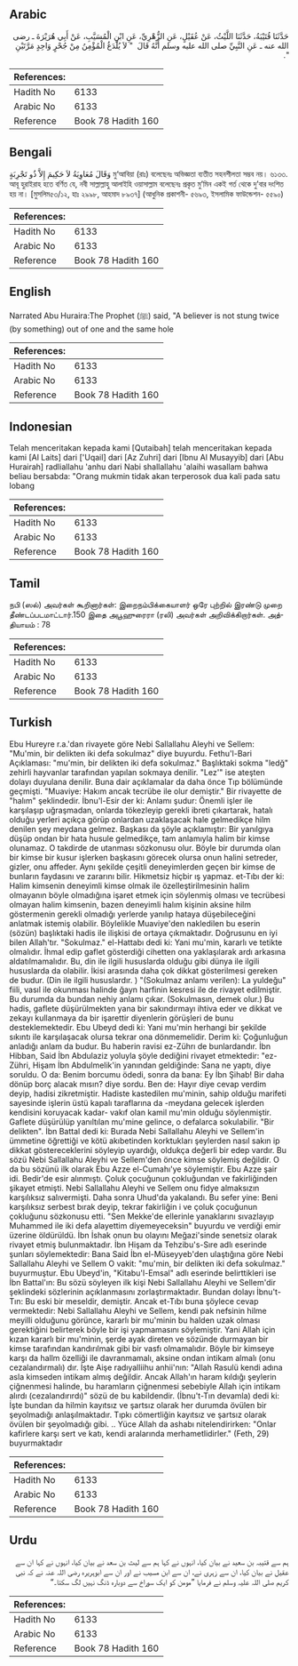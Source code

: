 ## Arabic


<div dir="rtl" lang="ar" style={{fontSize:'larger',backgroundColor:'#f8f9fa',padding:20}}>
حَدَّثَنَا قُتَيْبَةُ، حَدَّثَنَا اللَّيْثُ، عَنْ عُقَيْلٍ، عَنِ الزُّهْرِيِّ، عَنِ ابْنِ الْمُسَيَّبِ، عَنْ أَبِي هُرَيْرَةَ ـ رضى الله عنه ـ عَنِ النَّبِيِّ صلى الله عليه وسلم أَنَّهُ قَالَ ‏ "‏ لاَ يُلْدَغُ الْمُؤْمِنُ مِنْ جُحْرٍ وَاحِدٍ مَرَّتَيْنِ ‏"‏‏.‏
</div>
<div style={{backgroundColor:'#f8f9fa',padding:20, marginBottom: 10}}><table> <thead> <tr> <th>References:</th> <th></th> </tr> </thead> <tbody><tr><td>Hadith No</td><td>6133</td></tr><tr><td>Arabic No</td><td>6133</td></tr><tr><td>Reference</td><td>Book 78 Hadith 160</td></tr></tbody></table></div>

## Bengali


<div dir="ltr" lang="bn" style={{fontSize:'larger',backgroundColor:'#f8f9fa',padding:20}}>
وَقَالَ مُعَاوِيَةُ لاَ حَكِيمَ إِلاَّ ذُو تَجْرِبَةٍ মু‘আবিয়া (রাঃ) বলেছেনঃ অভিজ্ঞতা ব্যতীত সহনশীলতা সম্ভব নয়। ৬১৩৩. আবূ হুরাইরাহ হতে বর্ণিত যে, নবী সাল্লাল্লাহু আলাইহি ওয়াসাল্লাম বলেছেনঃ প্রকৃত মু’মিন একই গর্ত থেকে দু’বার দংশিত হয় না। [মুসলিম৫৩/১২, হাঃ ২৯৯৮, আহমাদ ৮৯৩৭] (আধুনিক প্রকাশনী- ৫৬৯৩, ইসলামিক ফাউন্ডেশন- ৫৫৯০)
</div>
<div style={{backgroundColor:'#f8f9fa',padding:20, marginBottom: 10}}><table> <thead> <tr> <th>References:</th> <th></th> </tr> </thead> <tbody><tr><td>Hadith No</td><td>6133</td></tr><tr><td>Arabic No</td><td>6133</td></tr><tr><td>Reference</td><td>Book 78 Hadith 160</td></tr></tbody></table></div>

## English


<div dir="ltr" lang="en" style={{fontSize:'larger',backgroundColor:'#f8f9fa',padding:20}}>
Narrated Abu Huraira:The Prophet (ﷺ) said, "A believer is not stung twice (by something) out of one and the same hole
</div>
<div style={{backgroundColor:'#f8f9fa',padding:20, marginBottom: 10}}><table> <thead> <tr> <th>References:</th> <th></th> </tr> </thead> <tbody><tr><td>Hadith No</td><td>6133</td></tr><tr><td>Arabic No</td><td>6133</td></tr><tr><td>Reference</td><td>Book 78 Hadith 160</td></tr></tbody></table></div>

## Indonesian


<div dir="ltr" lang="id" style={{fontSize:'larger',backgroundColor:'#f8f9fa',padding:20}}>
Telah menceritakan kepada kami [Qutaibah] telah menceritakan kepada kami [Al Laits] dari ['Uqail] dari [Az Zuhri] dari [Ibnu Al Musayyib] dari [Abu Hurairah] radliallahu 'anhu dari Nabi shallallahu 'alaihi wasallam bahwa beliau bersabda: "Orang mukmin tidak akan terperosok dua kali pada satu lobang
</div>
<div style={{backgroundColor:'#f8f9fa',padding:20, marginBottom: 10}}><table> <thead> <tr> <th>References:</th> <th></th> </tr> </thead> <tbody><tr><td>Hadith No</td><td>6133</td></tr><tr><td>Arabic No</td><td>6133</td></tr><tr><td>Reference</td><td>Book 78 Hadith 160</td></tr></tbody></table></div>

## Tamil


<div dir="ltr" lang="ta" style={{fontSize:'larger',backgroundColor:'#f8f9fa',padding:20}}>
நபி (ஸல்) அவர்கள் கூறினார்கள்: இறைநம்பிக்கையாளர் ஒரே புற்றில் இரண்டு முறை தீண்டப்படமாட்டார்.150 இதை அபூஹுரைரா (ரலி) அவர்கள் அறிவிக்கிறார்கள். அத்தியாயம் : 78
</div>
<div style={{backgroundColor:'#f8f9fa',padding:20, marginBottom: 10}}><table> <thead> <tr> <th>References:</th> <th></th> </tr> </thead> <tbody><tr><td>Hadith No</td><td>6133</td></tr><tr><td>Arabic No</td><td>6133</td></tr><tr><td>Reference</td><td>Book 78 Hadith 160</td></tr></tbody></table></div>

## Turkish


<div dir="ltr" lang="tr" style={{fontSize:'larger',backgroundColor:'#f8f9fa',padding:20}}>
Ebu Hureyre r.a.'dan rivayete göre Nebi Sallallahu Aleyhi ve Sellem: "Mu'min, bir delikten iki defa sokulmaz" diye buyurdu. Fethu'l-Bari Açıklaması: "mu'min, bir delikten iki defa sokulmaz." Başlıktaki sokma "ledğ" zehirli hayvanlar tarafından yapılan sokmaya denilir. "Lez'" ise ateşten dolayı duyulana denilir. Buna dair açıklamalar da daha önce Tıp bölümünde geçmişti. "Muaviye: Hakım ancak tecrübe ile olur demiştir." Bir rivayette de "halım" şeklindedir. İbnu'l-Esir der ki: Anlamı şudur: Önemli işler ile karşılaşıp uğraşmadan, onlarda tökezleyip gerekli ibreti çıkartarak, hatalı olduğu yerleri açıkça görüp onlardan uzaklaşacak hale gelmedikçe hilm denilen şey meydana gelmez. Başkası da şöyle açıklamıştır: Bir yanılgıya düşüp ondan bir hata husule gelmedikçe, tam anlamıyla halim bir kimse olunamaz. O takdirde de utanması sözkonusu olur. Böyle bir durumda olan bir kimse bir kusur işlerken başkasını görecek olursa onun halini setreder, gizler, onu affeder. Aynı şekilde çeşitli deneyimlerden geçen bir kimse de bunların faydasını ve zararını bilir. Hikmetsiz hiçbir ış yapmaz. et-Tıbı der ki: Halim kimsenin deneyimli kimse olmak ile özelleştirilmesinin halim olmayanın böyle olmadığına işaret etmek için söylenmiş olması ve tecrübesi olmayan halim kimsenin, bazen deneyimli halım kişinin aksine hilm göstermenin gerekli olmadığı yerlerde yanılıp hataya düşebileceğini anlatmak istemiş olabilir. Böylelikle Muaviye'den nakledilen bu eserin (sözün) başlıktaki hadis ile ilişkisi de ortaya çıkmaktadır. Doğrusunu en iyi bilen Allah'tır. "Sokulmaz." el-Hattabı dedi ki: Yani mu'min, kararlı ve tetikte olmalıdır. İhmal edip gaflet gösterdiği cihetten ona yaklaşılarak ardı arkasına aldatılmamalıdır. Bu, din ile ilgili hususlarda olduğu gibi dünya ile ilgili hususlarda da olabilir. İkisi arasında daha çok dikkat gösterilmesi gereken de budur. (Din ile ilgili hususlardır. ) "(Sokulmaz anlamı verilen): La yuldeğu" fiili, vasıl ile okunması halinde ğayn harfinin kesresi ile de rivayet edilmiştir. Bu durumda da bundan nehiy anlamı çıkar. (Sokulmasın, demek olur.) Bu hadis, gaflete düşürülmekten yana bir sakındırmayı ihtiva eder ve dikkat ve zekayı kullanmaya da bir işarettir diyenlerin görüşleri de bunu desteklemektedir. Ebu Ubeyd dedi ki: Yani mu'min herhangi bir şekilde sıkıntı ile karşılaşacak olursa tekrar ona dönmemelidir. Derim ki: Çoğunluğun anladığı anlam da budur. Bu haberin ravisi ez-Zührı de bunlardandır. İbn Hibban, Said İbn Abdulaziz yoluyla şöyle dediğini rivayet etmektedir: "ez-Zühri, Hişam İbn Abdulmelik'in yanından geldiğinde: Sana ne yaptı, diye soruldu. O da: Benim borcumu ödedi, sonra da bana: Ey İbn Şihab! Bir daha dönüp borç alacak mısın? diye sordu. Ben de: Hayır diye cevap verdim deyip, hadisi zikretmiştir. Hadiste kastedilen mu'minin, sahip olduğu marifeti sayesinde işlerin üstü kapalı taraflarına da -meydana gelecek işlerden kendisini koruyacak kadar- vakıf olan kamil mu'min olduğu söylenmiştir. Gaflete düşürülüp yanıltılan mu'mine gelince, o defalarca sokulabilir. "Bir delikten". İbn Battal dedi ki: Burada Nebi Sallallahu Aleyhi ve Sellem'in ümmetine öğrettiği ve kötü akıbetinden korktukları şeylerden nasıl sakın ip dikkat göstereceklerini söyleyip uyardığı, oldukça değerli bir edep vardır. Bu sözü Nebi Sallallahu Aleyhi ve Sellem'den önce kimse söylemiş değildir. O da bu sözünü ilk olarak Ebu Azze el-Cumahı'ye söylemiştir. Ebu Azze şair idi. Bedir'de esir alınmıştı. Çoluk çocuğunun çokluğundan ve fakirliğinden şikayet etmişti. Nebi Sallallahu Aleyhi ve Sellem onu fidye almaksızın karşılıksız salıvermişti. Daha sonra Uhud'da yakalandı. Bu sefer yine: Beni karşılıksız serbest bırak deyip, tekrar fakirliğin i ve çoluk çocuğunun çokluğunu sözkonusu etti. "Sen Mekke'de ellerinle yanaklarını sıvazlayıp Muhammed ile iki defa alayettim diyemeyeceksin" buyurdu ve verdiği emir üzerine öldürüldü. İbn İshak onun bu olayını Meğazi'sinde senetsiz olarak rivayet etmiş bulunmaktadır. İbn Hişam da Tehzibu's-Sıre adlı eserinde şunları söylemektedir: Bana Said İbn el-Müseyyeb'den ulaştığına göre Nebi Sallallahu Aleyhi ve Sellem O vakit: "mu'min, bir delikten iki defa sokulmaz." buyurmuştur. Ebu Ubeyd'in, "Kitabu'l-Emsal" adlı eserinde belirttikleri ise İbn Battal'ın: Bu sözü söyleyen ilk kişi Nebi Sallallahu Aleyhi ve Sellem'dir şeklindeki sözlerinin açıklanmasını zorlaştırmaktadır. Bundan dolayı İbnu't-Tın: Bu eski bir meseldir, demiştir. Ancak et-Tıbı buna şöylece cevap vermektedir: Nebi Sallallahu Aleyhi ve Sellem, kendi pak nefsinin hilme meyilli olduğunu görünce, kararlı bir mu'minin bu halden uzak olması gerektiğini belirterek böyle bir işi yapmamasını söylemiştir. Yani Allah için kızan kararlı bir mu'minin, şerde ayak direten ve sözünde durmayan bir kimse tarafından kandırılmak gibi bir vasfı olmamalıdır. Böyle bir kimseye karşı da hallm özelliği ile davranmamalı, aksine ondan intikam almalı (onu cezalandırmalı) dır. İşte Aişe radıyalliihu anhii'nın: "Allah Rasulü kendi adına asla kimseden intikam almış değildir. Ancak Allah'ın haram kıldığı şeylerin çiğnenmesi halinde, bu haramların çiğnenmesi sebebiyle Allah için intikam alırdı (cezalandırırdı)" sözü de bu kabildendir. (İbnu't-Tın devamla) dedi ki: İşte bundan da hilmin kayıtsız ve şartsız olarak her durumda övülen bir şeyolmadığı anlaşılmaktadır. Tıpkı cömertliğin kayıtsız ve şartsız olarak övülen bir şeyolmadığı gibi. .. Yüce Allah da ashabı nitelendirirken: "Onlar kafirlere karşı sert ve katı, kendi aralarında merhametlidirler." (Feth, 29) buyurmaktadır
</div>
<div style={{backgroundColor:'#f8f9fa',padding:20, marginBottom: 10}}><table> <thead> <tr> <th>References:</th> <th></th> </tr> </thead> <tbody><tr><td>Hadith No</td><td>6133</td></tr><tr><td>Arabic No</td><td>6133</td></tr><tr><td>Reference</td><td>Book 78 Hadith 160</td></tr></tbody></table></div>

## Urdu


<div dir="rtl" lang="ur" style={{fontSize:'larger',backgroundColor:'#f8f9fa',padding:20}}>
ہم سے قتیبہ بن سعید نے بیان کیا، انہوں نے کہا ہم سے لیث بن سعد نے بیان کیا، انہوں نے کہا ان سے عقیل نے بیان کیا، ان سے زہری نے، ان سے ابن مسیب نے اور ان سے ابوہریرہ رضی اللہ عنہ نے کہ نبی کریم صلی اللہ علیہ وسلم نے فرمایا ”مومن کو ایک سوراخ سے دوبارہ ڈنگ نہیں لگ سکتا۔“
</div>
<div style={{backgroundColor:'#f8f9fa',padding:20, marginBottom: 10}}><table> <thead> <tr> <th>References:</th> <th></th> </tr> </thead> <tbody><tr><td>Hadith No</td><td>6133</td></tr><tr><td>Arabic No</td><td>6133</td></tr><tr><td>Reference</td><td>Book 78 Hadith 160</td></tr></tbody></table></div>